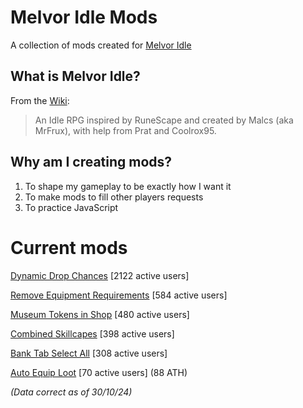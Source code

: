 # Melvor Idle Mods
A collection of mods created for [Melvor Idle](https://melvoridle.com/)

## What is Melvor Idle?
From the [Wiki](https://wiki.melvoridle.com/w/Main_Page):
>An Idle RPG inspired by RuneScape and created by Malcs (aka MrFrux), with help from Prat and Coolrox95.

## Why am I creating mods?
1. To shape my gameplay to be exactly how I want it
2. To make mods to fill other players requests
3. To practice JavaScript

# Current mods
[Dynamic Drop Chances](https://mod.io/g/melvoridle/m/dynamic-drop-chances)
[2122 active users]

[Remove Equipment Requirements](https://mod.io/g/melvoridle/m/remove-equipment-requirements)
[584 active users]

[Museum Tokens in Shop](https://mod.io/g/melvoridle/m/museum-tokens-in-shop)
[480 active users]

[Combined Skillcapes](https://mod.io/g/melvoridle/m/combined-skillcapes)
[398 active users]

[Bank Tab Select All](https://mod.io/g/melvoridle/m/bank-tab-select-all)
[308 active users]

[Auto Equip Loot](https://mod.io/g/melvoridle/m/auto-equip-loot)
[70 active users] (88 ATH)

*(Data correct as of 30/10/24)*